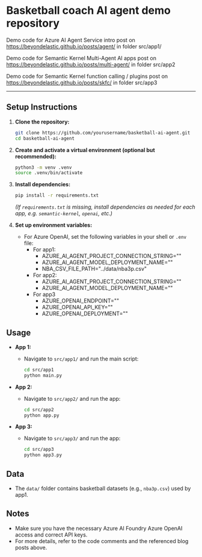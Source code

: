 # Basketball coach AI agent demo repository

Demo code for Azure AI Agent Service intro post on https://beyondelastic.github.io/posts/agent/ in folder src/app1/

Demo code for Semantic Kernel Multi-Agent AI apps post on https://beyondelastic.github.io/posts/multi-agent/ in folder src/app2

Demo code for Semantic Kernel function calling / plugins post on https://beyondelastic.github.io/posts/skfc/ in folder src/app3

---

## Setup Instructions

1. **Clone the repository:**
   ```bash
   git clone https://github.com/yourusername/basketball-ai-agent.git
   cd basketball-ai-agent
   ```

2. **Create and activate a virtual environment (optional but recommended):**
   ```bash
   python3 -m venv .venv
   source .venv/bin/activate
   ```

3. **Install dependencies:**
   ```bash
   pip install -r requirements.txt
   ```
   *(If `requirements.txt` is missing, install dependencies as needed for each app, e.g. `semantic-kernel`, `openai`, etc.)*

4. **Set up environment variables:**
   - For Azure OpenAI, set the following variables in your shell or `.env` file:
     - For app1:
       - AZURE_AI_AGENT_PROJECT_CONNECTION_STRING=""
       - AZURE_AI_AGENT_MODEL_DEPLOYMENT_NAME=""
       - NBA_CSV_FILE_PATH="../data/nba3p.csv"
     - For app2:
       - AZURE_AI_AGENT_PROJECT_CONNECTION_STRING=""
       - AZURE_AI_AGENT_MODEL_DEPLOYMENT_NAME=""
     - For app3
       - AZURE_OPENAI_ENDPOINT=""
       - AZURE_OPENAI_API_KEY=""
       - AZURE_OPENAI_DEPLOYMENT=""

## Usage

- **App 1:**
  - Navigate to `src/app1/` and run the main script:
    ```bash
    cd src/app1
    python main.py
    ```

- **App 2:**
  - Navigate to `src/app2/` and run the app:
    ```bash
    cd src/app2
    python app.py
    ```

- **App 3:**
  - Navigate to `src/app3/` and run the app:
    ```bash
    cd src/app3
    python app3.py
    ```

## Data

- The `data/` folder contains basketball datasets (e.g., `nba3p.csv`) used by app1.

## Notes

- Make sure you have the necessary Azure AI Foundry Azure OpenAI access and correct API keys.
- For more details, refer to the code comments and the referenced blog posts above.
